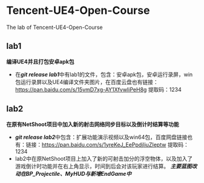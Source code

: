 # Tencent-UE4-Open-Course
The lab of Tencent-UE4-Open-Course  
## lab1
**编译UE4并且打包安卓apk包**  
- 在***git release lab1***中有lab1的文件，包含：安卓apk包，安卓运行录屏，win包运行录屏以及UE4编译文件夹图片，在百度云盘也有链接：https://pan.baidu.com/s/15vmD7xg-AY1XfvwIiPeH8g 
提取码：1234  

## lab2
**在原有NetShoot项目中加入新的射击网络同步目标以及倒计时结算等功能**    
- ***git release lab2***中包含：扩展功能演示视频以及win64包，百度网盘链接也有：链接：https://pan.baidu.com/s/1yreKeJ_EePpdjIiuZIeptw 提取码：1234   
- lab2中在原NetShoot项目上加入了新的可射击加分的浮空物体，以及加入了游戏倒计时功能并在右上角显示，时间到后会对该玩家进行结算。
***主要蓝图改动在BP_Projectile、MyHUD与新增EndGame中***  

